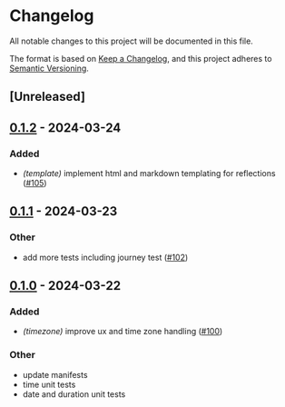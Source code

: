 # Changelog
All notable changes to this project will be documented in this file.

The format is based on [Keep a Changelog](https://keepachangelog.com/en/1.0.0/),
and this project adheres to [Semantic Versioning](https://semver.org/spec/v2.0.0.html).

## [Unreleased]

## [0.1.2](https://github.com/pace-rs/pace/compare/pace_time-v0.1.1...pace_time-v0.1.2) - 2024-03-24

### Added
- *(template)* implement html and markdown templating for reflections ([#105](https://github.com/pace-rs/pace/pull/105))

## [0.1.1](https://github.com/pace-rs/pace/compare/pace_time-v0.1.0...pace_time-v0.1.1) - 2024-03-23

### Other
- add more tests including journey test ([#102](https://github.com/pace-rs/pace/pull/102))

## [0.1.0](https://github.com/pace-rs/pace/releases/tag/pace_time-v0.1.0) - 2024-03-22

### Added
- *(timezone)* improve ux and time zone handling ([#100](https://github.com/pace-rs/pace/pull/100))

### Other
- update manifests
- time unit tests
- date and duration unit tests
